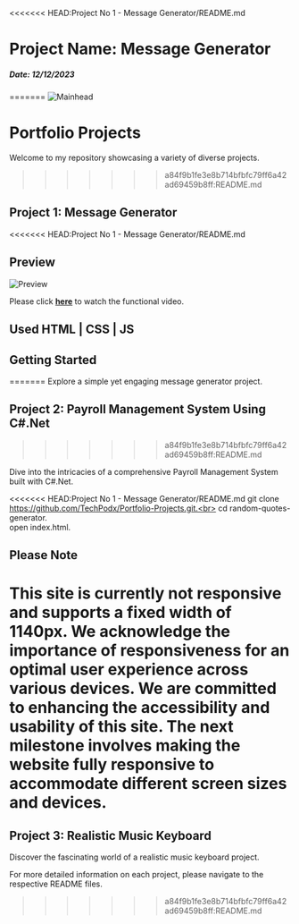 <<<<<<< HEAD:Project No 1 - Message Generator/README.md

# Project Name: **Message Generator**
##### Date: 12/12/2023
=======
![Mainhead](https://github.com/TechPodx/Style-Repo/blob/cbd1a3fdca0b3a0141be56fc7906fad3e8ad4985/Portfolio.jpg)
# Portfolio Projects

Welcome to my repository showcasing a variety of diverse projects.
>>>>>>> a84f9b1fe3e8b714bfbfc79ff6a42ad69459b8ff:README.md

## Project 1: Message Generator

<<<<<<< HEAD:Project No 1 - Message Generator/README.md
## Preview

![Preview]()

Please click **[here](https://youtu.be/tP_MBZfZwok)** to watch the functional video. 

## Used HTML | CSS | JS

##  Getting Started
=======
Explore a simple yet engaging message generator project.

## Project 2: Payroll Management System Using C#.Net
>>>>>>> a84f9b1fe3e8b714bfbfc79ff6a42ad69459b8ff:README.md

Dive into the intricacies of a comprehensive Payroll Management System built with C#.Net.

<<<<<<< HEAD:Project No 1 - Message Generator/README.md
git clone https://github.com/TechPodx/Portfolio-Projects.git.<br>
cd random-quotes-generator.<br>
open index.html.

##  Please Note

**This site is currently not responsive and supports a fixed width of 1140px.** We acknowledge the importance of responsiveness for an optimal user experience across various devices.
We are committed to enhancing the accessibility and usability of this site. The next milestone involves making the website fully responsive to accommodate different screen sizes and devices.
=======
## Project 3: Realistic Music Keyboard

Discover the fascinating world of a realistic music keyboard project.

For more detailed information on each project, please navigate to the respective README files.
>>>>>>> a84f9b1fe3e8b714bfbfc79ff6a42ad69459b8ff:README.md
